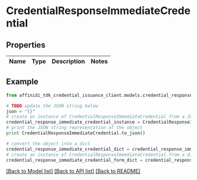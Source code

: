 # CredentialResponseImmediateCredential

## Properties

| Name | Type | Description | Notes |
| ---- | ---- | ----------- | ----- |

## Example

```python
from affinidi_tdk_credential_issuance_client.models.credential_response_immediate_credential import CredentialResponseImmediateCredential

# TODO update the JSON string below
json = "{}"
# create an instance of CredentialResponseImmediateCredential from a JSON string
credential_response_immediate_credential_instance = CredentialResponseImmediateCredential.from_json(json)
# print the JSON string representation of the object
print CredentialResponseImmediateCredential.to_json()

# convert the object into a dict
credential_response_immediate_credential_dict = credential_response_immediate_credential_instance.to_dict()
# create an instance of CredentialResponseImmediateCredential from a dict
credential_response_immediate_credential_form_dict = credential_response_immediate_credential.from_dict(credential_response_immediate_credential_dict)
```

[[Back to Model list]](../README.md#documentation-for-models) [[Back to API list]](../README.md#documentation-for-api-endpoints) [[Back to README]](../README.md)
